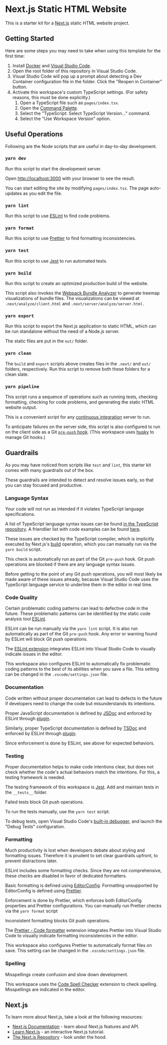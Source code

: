 # Next.js Static HTML Website

This is a starter kit for a [Next.js](https://nextjs.org/) static HTML website project.

## Getting Started

Here are some steps you may need to take when using this template for the first time:

1. Install [Docker](https://www.docker.com/products/docker-desktop) and [Visual Studio Code](https://code.visualstudio.com/Download).
1. Open the root folder of this repository in Visual Studio Code.
1. Visual Studio Code will pop up a prompt about detecting a Dev Container configuration file in the folder. Click the "Reopen in Container" button.
1. Activate this workspace's custom TypeScript settings. (For safety reasons, this must be done explicitly.)
   1. Open a TypeScript file such as `pages/index.tsx`.
   1. Open the [Command Palette](https://code.visualstudio.com/docs/getstarted/userinterface#_command-palette).
   1. Select the "TypeScript: Select TypeScript Version..." command.
   1. Select the "Use Workspace Version" option.

## Useful Operations

Following are the Node scripts that are useful in day-to-day development.

### `yarn dev`

Run this script to start the development server.

Open [http://localhost:3000](http://localhost:3000) with your browser to see the result.

You can start editing the site by modifying `pages/index.tsx`. The page auto-updates as you edit the file.

### `yarn lint`

Run this script to use [ESLint](https://eslint.org/) to find code problems.

### `yarn format`

Run this script to use [Prettier](https://prettier.io/) to find formatting inconsistencies.

### `yarn test`

Run this script to use [Jest](https://jestjs.io/) to run automated tests.

### `yarn build`

Run this script to create an optimized production build of the website.

This script also invokes the [Webpack Bundle Analyzer](https://github.com/webpack-contrib/webpack-bundle-analyzer) to generate treemap visualizations of bundle files. The visualizations can be viewed at `.next/analyze/client.html` and `.next/server/analyze/server.html`.

### `yarn export`

Run this script to export the Next.js application to static HTML, which can be run standalone without the need of a Node.js server.

The static files are put in the `out/` folder.

### `yarn clean`

The `build` and `export` scripts above creates files in the `.next/` and `out/` folders, respectively. Run this script to remove both these folders for a clean slate.

### `yarn pipeline`

This script runs a sequence of operations such as running tests, checking formatting, checking for code problems, and generating the static HTML website output.

This is a convenient script for any [continuous integration](https://en.wikipedia.org/wiki/Continuous_integration) server to run.

To anticipate failures on the server side, this script is also configured to run on the client side as a Git [`pre-push` hook](https://git-scm.com/docs/githooks#_pre_push). (This workspace uses [husky](https://typicode.github.io/husky/) to manage Git hooks.)

## Guardrails

As you may have noticed from scripts like `test` and `lint`, this starter kit comes with many guardrails out of the box.

These guardrails are intended to detect and resolve issues early, so that you can stay focused and productive.

### Language Syntax

Your code will not run as intended if it violates TypeScript language specifications.

A list of TypeScript language syntax issues can be found [in the TypeScript repository](https://github.com/microsoft/TypeScript/blob/main/src/compiler/diagnosticMessages.json). A friendlier list with code examples can be found [here](https://typescript.tv/error-ts/).

These issues are checked by the TypeScript compiler, which is implicitly executed by Next.js's [build](https://nextjs.org/docs/api-reference/cli#build) operation, which you can manually run via the `yarn build` script.

This check is automatically run as part of the Git `pre-push` hook. Git push operations are blocked if there are any language syntax issues.

Before getting to the point of any Git push operations, you will most likely be made aware of these issues already, because Visual Studio Code uses the TypeScript language service to underline them in the editor in real time.

### Code Quality

Certain problematic coding patterns can lead to defective code in the future. These problematic patterns can be identified by the static code analysis tool [ESLint](https://eslint.org/).

ESLint can be run manually via the `yarn lint` script. It is also run automatically as part of the Git `pre-push` hook. Any error or warning found by ESLint will block Git push operations.

The [ESLint extension](https://marketplace.visualstudio.com/items?itemName=dbaeumer.vscode-eslint) integrates ESLint into Visual Studio Code to visually indicate issues in the editor.

This workspace also configures ESLint to automatically fix problematic coding patterns to the best of its abilities when you save a file. This setting can be changed in the `.vscode/settings.json` file.

### Documentation

Code written without proper documentation can lead to defects in the future if developers need to change the code but misunderstands its intentions.

Proper JavaScript documentation is defined by [JSDoc](https://jsdoc.app/) and enforced by ESLint through [plugin](https://github.com/gajus/eslint-plugin-jsdoc).

Similarly, proper TypeScript documentation is defined by [TSDoc](https://tsdoc.org/) and enforced by ESLint through [plugin](https://tsdoc.org/pages/packages/eslint-plugin-tsdoc/).

Since enforcement is done by ESLint, see above for expected behaviors.

### Testing

Proper documentation helps to make code intentions clear, but does not check whether the code's actual behaviors match the intentions. For this, a testing framework is needed.

The testing framework of this workspace is [Jest](https://jestjs.io/). Add and maintain tests in the `__tests__` folder.

Failed tests block Git push operations.

To run the tests manually, use the `yarn test` script.

To debug tests, open Visual Studio Code's [built-in debugger](https://code.visualstudio.com/Docs/editor/debugging), and launch the "Debug Tests" configuration.

### Formatting

Much productivity is lost when developers debate about styling and formatting issues. Therefore it is prudent to set clear guardrails upfront, to prevent distractions later.

ESLint includes some formatting checks. Since they are not comprehensive, these checks are disabled in favor of dedicated formatters.

Basic formatting is defined using [EditorConfig](https://editorconfig.org/). Formatting unsupported by EditorConfig is defined using [Prettier](https://prettier.io/).

Enforcement is done by Prettier, which enforces both EditorConfig properties and Prettier configurations. You can manually run Prettier checks via the `yarn format` script

Inconsistent formatting blocks Git push operations.

The [Prettier - Code formatter](https://marketplace.visualstudio.com/items?itemName=esbenp.prettier-vscode) extension integrates Prettier into Visual Studio Code to visually indicate formatting inconsistencies in the editor.

This workspace also configures Prettier to automatically format files on save. This setting can be changed in the `.vscode/settings.json` file.

### Spelling

Misspellings create confusion and slow down development.

This workspace uses the [Code Spell Checker](https://marketplace.visualstudio.com/items?itemName=streetsidesoftware.code-spell-checker) extension to check spelling. Misspellings are indicated in the editor.

## Next.js

To learn more about Next.js, take a look at the following resources:

- [Next.js Documentation](https://nextjs.org/docs) - learn about Next.js features and API.
- [Learn Next.js](https://nextjs.org/learn) - an interactive Next.js tutorial.
- [The Next.js Repository](https://github.com/vercel/next.js/) - look under the hood.
